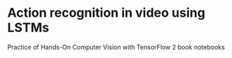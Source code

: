 # Action recognition in video using LSTMs

Practice of Hands-On Computer Vision with TensorFlow 2 book notebooks
